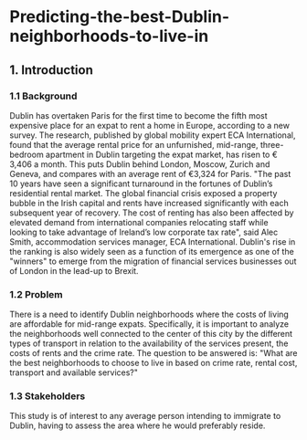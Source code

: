 # Predicting-the-best-Dublin-neighborhoods-to-live-in

## 1.	Introduction

### 1.1	Background
Dublin has overtaken Paris for the first time to become the fifth most expensive place for an expat to rent a home in Europe, according to a new survey. The research, published by global mobility expert ECA International, found that the average rental price for an unfurnished, mid-range, three-bedroom apartment in Dublin targeting the expat market, has risen to € 3,406 a month. This puts Dublin behind London, Moscow, Zurich and Geneva, and compares with an average rent of €3,324 for Paris.
"The past 10 years have seen a significant turnaround in the fortunes of Dublin’s residential rental market. The global financial crisis exposed a property bubble in the Irish capital and rents have increased significantly with each subsequent year of recovery. The cost of renting has also been affected by elevated demand from international companies relocating staff while looking to take advantage of Ireland’s low corporate tax rate", said Alec Smith, accommodation services manager, ECA International.
Dublin's rise in the ranking is also widely seen as a function of its emergence as one of the "winners" to emerge from the migration of financial services businesses out of London in the lead-up to Brexit.

### 1.2	Problem
There is a need to identify Dublin neighborhoods where the costs of living are affordable for mid-range expats. Specifically, it is important to analyze the neighborhoods well connected to the center of this city by the different types of transport in relation to the availability of the services present, the costs of rents and the crime rate.
The question to be answered is: "What are the best neighborhoods to choose to live in based on crime rate, rental cost, transport and available services?"

### 1.3	Stakeholders
This study is of interest to any average person intending to immigrate to Dublin, having to assess the area where he would preferably reside.
